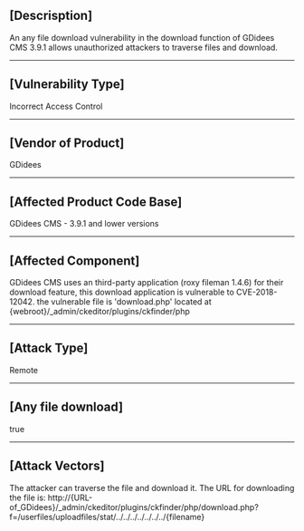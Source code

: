 ## [Descrisption]
An any file download vulnerability in the download function of GDidees CMS 3.9.1 allows unauthorized attackers to traverse files and download.

------------------------------------------

## [Vulnerability Type]

Incorrect Access Control

------------------------------------------
## [Vendor of Product]

GDidees

------------------------------------------

## [Affected Product Code Base]

GDidees CMS - 3.9.1 and lower versions

------------------------------------------

## [Affected Component]

GDidees CMS uses an third-party application (roxy fileman 1.4.6) for their download feature, this download application is vulnerable to CVE-2018-12042.
the vulnerable file is 'download.php' located at {webroot}/_admin/ckeditor/plugins/ckfinder/php

------------------------------------------

## [Attack Type]

Remote

------------------------------------------

## [Any file download]

true

------------------------------------------

## [Attack Vectors]

The attacker can traverse the file and download it. The URL for downloading the file is:
http://{URL-of_GDidees}/_admin/ckeditor/plugins/ckfinder/php/download.php?f=/userfiles/uploadfiles/stat/../../../../../../../{filename}
